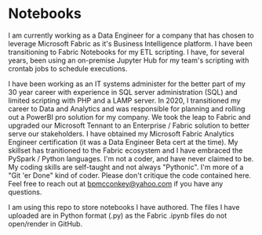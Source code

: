 # Notebooks

I am currently working as a Data Engineer for a company that has chosen to leverage Microsoft Fabric as it's Business Intelligence platform.  I have been transitioning to Fabric Notebooks for my ETL scripting.  I have, for several years, been using an on-premise Jupyter Hub for my team's scripting with crontab jobs to schedule executions.

I have been working as an IT systems administer for the better part of my 30 year career with experience in SQL server administration (SQL) and limited scripting with PHP and a LAMP server.  In 2020, I transitioned my career to Data and Analytics and was responsible for planning and rolling out a PowerBI pro solution for my company.  We took the leap to Fabric and upgraded our Microsoft Tennant to an Enterprise / Fabric solution to better serve our stakeholders.  I have obtained my Microsoft Fabric Analytics Engineer certification (it was a Data Engineer Beta cert at the time).  My skillset has tranitioned to the Fabric ecosystem and I have embraced the PySpark / Python languages.  I'm not a coder, and have never claimed to be.  My coding skills are self-taught and not always "Pythonic".  I'm more of a "Git 'er Done" kind of coder.  Please don't critique the code contained here.  Feel free to reach out at bpmcconkey@yahoo.com if you have any questions.

I am using this repo to store notebooks I have authored.  The files I have uploaded are in Python format (.py) as the Fabric .ipynb files do not open/render in GitHub.

